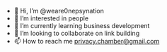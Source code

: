 - 👋 Hi, I’m @weare0nepsynation
- 👀 I’m interested in people
- 🌱 I’m currently learning business development
- 💞️ I’m looking to collaborate on link building
- 📫 How to reach me privacy.chamber@gmail.com

<!---
weare0nepsynation/weare0nepsynation is a ✨ special ✨ repository because its `README.md` (this file) appears on your GitHub profile.
You can click the Preview link to take a look at your changes.
--->

